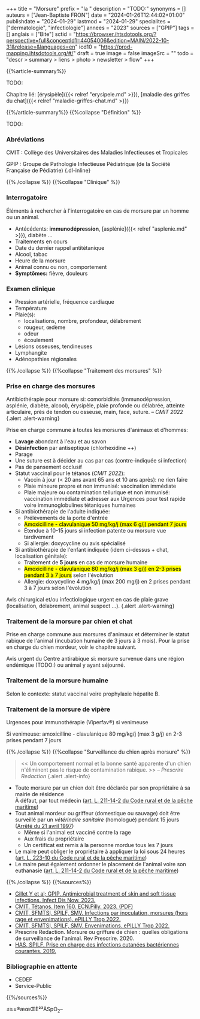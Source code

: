 +++
title = "Morsure"
prefix = "la "
description = "TODO:"
synonyms = []
auteurs = ["Jean-Baptiste FRON"]
date = "2024-01-26T12:44:02+01:00"
publishdate = "2024-01-29"
lastmod = "2024-01-29"
specialites = ["dermatologie", "infectiologie"]
annees = "2023"
sources = ["GPIP"]
tags = []
anglais = ["Bite"]
sctid = "https://browser.ihtsdotools.org/?perspective=full&conceptId1=44054006&edition=MAIN/2022-10-31&release=&languages=en"
icd10 = "https://prod-mapping.ihtsdotools.org/#/"
draft = true
image = false
imageSrc = ""
todo = "descr > summary > liens > photo > newsletter > flow"
+++

{{%article-summary%}}

TODO:

Chapitre lié: [érysipèle]({{< relref "erysipele.md" >}}), [maladie des griffes du chat]({{< relref "maladie-griffes-chat.md" >}})

{{%/article-summary%}}
{{%collapse "Définition" %}}

TODO:

### Abréviations

CMIT
: Collège des Universitaires des Maladies Infectieuses et Tropicales

GPIP
: Groupe de Pathologie Infectieuse Pédiatrique (de la Société Française de Pédiatrie)
{.dl-inline}

{{% /collapse %}}
{{%collapse "Clinique" %}}

### Interrogatoire

Éléments à rechercher à l'interrogatoire en cas de morsure par un homme ou un animal.

- Antécédents: **immunodépression**, [asplénie]({{< relref "asplenie.md" >}}), diabète ...
- Traitements en cours
- Date du dernier rappel antitétanique
- Alcool, tabac
- Heure de la morsure
- Animal connu ou non, comportement
- **Symptômes:** fièvre, douleurs

### Examen clinique

- Pression artérielle, fréquence cardiaque
- Température
- Plaie(s):
  - localisations, nombre, profondeur, délabrement
  - rougeur, œdème
  - odeur
  - écoulement
- Lésions osseuses, tendineuses
- Lymphangite
- Adénopathies régionales

{{% /collapse %}}
{{%collapse "Traitement des morsures" %}}

### Prise en charge des morsures

Antibiothérapie pour morsure si: comorbidités (immunodépression, asplénie, diabète, alcool), érysipèle, plaie profonde ou délabrée, atteinte articulaire, près de tendon ou osseuse, main, face, suture. – *CMIT 2022*
{.alert .alert-warning}

Prise en charge commune à toutes les morsures d'animaux et d'hommes:

- **Lavage** abondant à l'eau et au savon
- **Désinfection** par antiseptique (chlorhexidine ++)
- Parage
- Une suture est à décider au cas par cas (contre-indiquée si infection)
- Pas de pansement occlusif
- Statut vaccinal pour le tétanos (*CMIT 2022*):
  - Vaccin à jour (< 20 ans avant 65 ans et 10 ans après): ne rien faire
  - Plaie mineure propre et non immunisé: vaccination immédiate
  - Plaie majeure ou contamination tellurique et non immunisé: vaccination immédiate et adresser aux Urgences pour test rapide voire immunoglobulines tétaniques humaines
- Si antibiothérapie de l'adulte indiquée:
  - Prélèvements de la porte d'entrée
  - <mark>Amoxicilline - clavulanique 50 mg/kg/j (max 6 g/j) pendant 7 jours</mark>
  - Étendue à 10-15 jours si infection patente ou morsure vue tardivement
  - Si allergie: doxycycline ou avis spécialisé
- Si antibiothérapie de l'enfant indiquée (idem ci-dessus + chat, localisation génitale):
  - Traitement de **5 jours** en cas de morsure humaine
  - <mark>Amoxicilline - clavulanique 80 mg/kg/j (max 3 g/j) en 2-3 prises pendant 3 à 7 jours</mark> selon l'évolution
  - Allergie: doxycycline 4 mg/kg/j (max 200 mg/j) en 2 prises pendant 3 à 7 jours selon l'évolution

Avis chirurgical et/ou infectiologique urgent en cas de plaie grave (localisation, délabrement, animal suspect ...).
{.alert .alert-warning}

### Traitement de la morsure par chien et chat

Prise en charge commune aux morsures d'animaux et déterminer le statut rabique de l'animal (incubation humaine de 3 jours à 3 mois). Pour la prise en charge du chien mordeur, voir le chapitre suivant.

Avis urgent du Centre antirabique si: morsure survenue dans une région endémique (TODO:) ou animal y ayant séjourné.

### Traitement de la morsure humaine

Selon le contexte: statut vaccinal voire prophylaxie hépatite B.

### Traitement de la morsure de vipère

Urgences pour immunothérapie (Viperfav®) si venimeuse

Si venimeuse: amoxicilline - clavulanique 80 mg/kg/j (max 3 g/j) en 2-3 prises pendant 7 jours

{{% /collapse %}}
{{%collapse "Surveillance du chien après morsure" %}}

> << Un comportement normal et la bonne santé apparente d'un chien n'éliminent pas le risque de contamination rabique. >> – *Prescrire Redaction*
{.alert .alert-info}

- Toute morsure par un chien doit être déclarée par son propriétaire à sa mairie de résidence  
  À défaut, par tout médecin ([art. L. 211-14-2 du Code rural et de la pêche maritime](https://www.legifrance.gouv.fr/codes/article_lc/LEGIARTI000022200148))
- Tout animal mordeur ou griffeur (domestique ou sauvage) doit être surveillé par un *vétérinaire sanitaire* (homologué) pendant 15 jours ([Arrêté du 21 avril 1997](https://www.legifrance.gouv.fr/loda/id/JORFTEXT000000564885/))
  - Même si l'animal est vacciné contre la rage
  - Aux frais du propriétaire
  - Un certificat est remis à la personne mordue tous les 7 jours
- Le maire peut obliger le propriétaire à appliquer la loi sous 24 heures ([art. L. 223-10 du Code rural et de la pêche maritime](https://www.legifrance.gouv.fr/codes/article_lc/LEGIARTI000024395954/))
- Le maire peut également ordonner le placement de l'animal voire son euthanasie ([art. L. 211-14-2 du Code rural et de la pêche maritime](https://www.legifrance.gouv.fr/codes/article_lc/LEGIARTI000022200148))

{{% /collapse %}}
{{%sources%}}

- [Gillet Y et al; GPIP. Antimicrobial treatment of skin and soft tissue infections. Infect Dis Now. 2023.](https://www.sciencedirect.com/science/article/pii/S2666991923001495)
- [CMIT. Tétanos. Item 160. ECN.Pilly. 2023. (PDF)](https://www.infectiologie.com/UserFiles/File/pilly-etudiant/items-edition-2023/pilly-2023-item-160.pdf)
- [CMIT, SFMTSI, SPILF, SMV. Infections par inoculation, morsures (hors rage et envenimations). ePILLY Trop 2022.](https://www.infectiologie.com/fr/pillytrop.html)
- [CMIT, SFMTSI, SPILF, SMV. Envenimations. ePILLY Trop 2022.](https://www.infectiologie.com/fr/pillytrop.html)
- Prescrire Redaction. Morsure ou griffure de chien : quelles obligations de surveillance de l'animal. Rev Prescrire. 2020.
- [HAS, SPILF. Prise en charge des infections cutanées bactériennes courantes. 2019.](https://www.has-sante.fr/jcms/c_2911550/fr/prise-en-charge-des-infections-cutanees-bacteriennes-courantes)

### Bibliographie en attente

- CEDEF
- Service-Public

{{%/sources%}}

≤≥±®æœŒÈ²³ÂSpO<sub>2</sub>–
